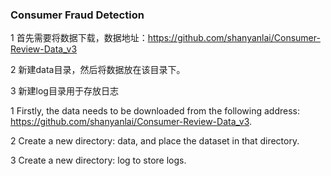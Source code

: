### Consumer Fraud Detection

1 首先需要将数据下载，数据地址：https://github.com/shanyanlai/Consumer-Review-Data_v3

2 新建data目录，然后将数据放在该目录下。

3 新建log目录用于存放日志


1 Firstly, the data needs to be downloaded from the following address: https://github.com/shanyanlai/Consumer-Review-Data_v3.

2 Create a new directory: data, and place the dataset in that directory.

3 Create a new directory: log to store logs.

